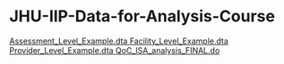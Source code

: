 # JHU-IIP-Data-for-Analysis-Course
<a href = "Assessment_Level_Example.dta" download> Assessment_Level_Example.dta </a>
<a href = "Facility_Level_Example.dta" download> Facility_Level_Example.dta </a>
<a href = "Provider_Level_Example.dta" download> Provider_Level_Example.dta </a>
<a href = "QoC_ISA_analysis_FINAL.do" download> QoC_ISA_analysis_FINAL.do </a>
